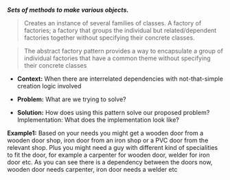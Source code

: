 *****Sets of methods to make various objects.*****
>Creates an instance of several families of classes.
>A factory of factories; a factory that groups the individual but related/dependent factories together without specifying their concrete classes.


>The abstract factory pattern provides a way to encapsulate a group of individual factories that have a common theme without specifying their concrete classes


- **Context:** When there are interrelated dependencies with not-that-simple creation logic involved

- **Problem:** What are we trying to solve?

- **Solution:** How does using this pattern solve our proposed problem?
Implementation: What does the implementation look like?  

**Example1:**  Based on your needs you might get a wooden door from a wooden door shop, iron door from an iron shop or a PVC door from the relevant shop. Plus you might need a guy with different kind of specialities to fit the door, for example a carpenter for wooden door, welder for iron door etc. As you can see there is a dependency between the doors now, wooden door needs carpenter, iron door needs a welder etc




